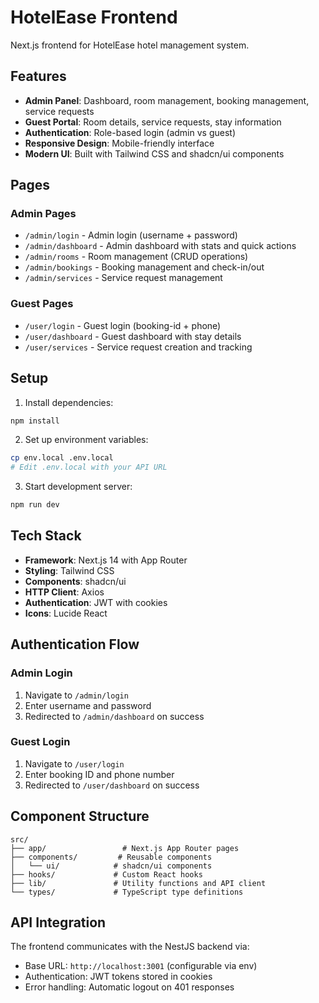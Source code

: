 # HotelEase Frontend

Next.js frontend for HotelEase hotel management system.

## Features

- **Admin Panel**: Dashboard, room management, booking management, service requests
- **Guest Portal**: Room details, service requests, stay information
- **Authentication**: Role-based login (admin vs guest)
- **Responsive Design**: Mobile-friendly interface
- **Modern UI**: Built with Tailwind CSS and shadcn/ui components

## Pages

### Admin Pages
- `/admin/login` - Admin login (username + password)
- `/admin/dashboard` - Admin dashboard with stats and quick actions
- `/admin/rooms` - Room management (CRUD operations)
- `/admin/bookings` - Booking management and check-in/out
- `/admin/services` - Service request management

### Guest Pages
- `/user/login` - Guest login (booking-id + phone)
- `/user/dashboard` - Guest dashboard with stay details
- `/user/services` - Service request creation and tracking

## Setup

1. Install dependencies:
```bash
npm install
```

2. Set up environment variables:
```bash
cp env.local .env.local
# Edit .env.local with your API URL
```

3. Start development server:
```bash
npm run dev
```

## Tech Stack

- **Framework**: Next.js 14 with App Router
- **Styling**: Tailwind CSS
- **Components**: shadcn/ui
- **HTTP Client**: Axios
- **Authentication**: JWT with cookies
- **Icons**: Lucide React

## Authentication Flow

### Admin Login
1. Navigate to `/admin/login`
2. Enter username and password
3. Redirected to `/admin/dashboard` on success

### Guest Login
1. Navigate to `/user/login`
2. Enter booking ID and phone number
3. Redirected to `/user/dashboard` on success

## Component Structure

```
src/
├── app/                 # Next.js App Router pages
├── components/         # Reusable components
│   └── ui/            # shadcn/ui components
├── hooks/             # Custom React hooks
├── lib/               # Utility functions and API client
└── types/             # TypeScript type definitions
```

## API Integration

The frontend communicates with the NestJS backend via:
- Base URL: `http://localhost:3001` (configurable via env)
- Authentication: JWT tokens stored in cookies
- Error handling: Automatic logout on 401 responses